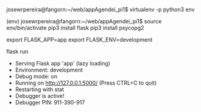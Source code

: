 
josewrpereira@fangorn:~/web/appAgendei_pi1$ 
virtualenv -p python3 env

(env) josewrpereira@fangorn:~/web/appAgendei_pi1$
source env/bin/activate
pip3 install flask
pip3 install psycopg2
 
 
export FLASK_APP=app
export FLASK_ENV=development
 
 
flask run
 * Serving Flask app 'app' (lazy loading)
 * Environment: development
 * Debug mode: on
 * Running on http://127.0.0.1:5000/ (Press CTRL+C to quit)
 * Restarting with stat
 * Debugger is active!
 * Debugger PIN: 911-390-917


